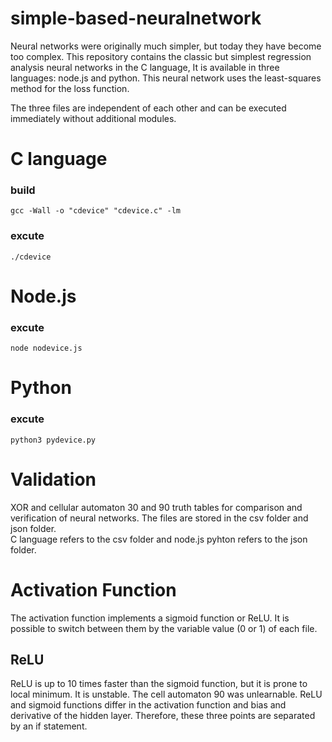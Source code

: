 # simple-based-neuralnetwork
Neural networks were originally much simpler, but today they have become too complex.
This repository contains the classic but simplest regression analysis neural networks in the C language, It is available in three languages: node.js and python. This neural network uses the least-squares method for the loss function.

The three files are independent of each other and can be executed immediately without additional modules.

# C language  
### build
`gcc -Wall -o "cdevice" "cdevice.c" -lm`
### excute
`./cdevice`
  
# Node.js
### excute
`node nodevice.js`

# Python
### excute
`python3 pydevice.py`

# Validation
XOR and cellular automaton 30 and 90 truth tables for comparison and verification of neural networks. The files are stored in the csv folder and json folder.  
C language refers to the csv folder and node.js pyhton refers to the json folder.

# Activation Function
The activation function implements a sigmoid function or ReLU. It is possible to switch between them by the variable value (0 or 1) of each file.

## ReLU
ReLU is up to 10 times faster than the sigmoid function, but it is prone to local minimum. It is unstable. The cell automaton 90 was unlearnable.
ReLU and sigmoid functions differ in the activation function and bias and derivative of the hidden layer. Therefore, these three points are separated by an if statement.
